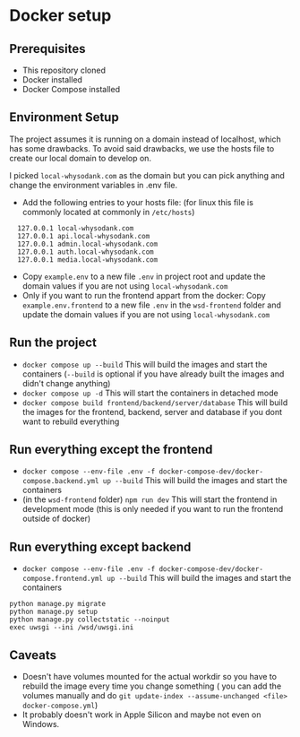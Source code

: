 # Docker setup

## Prerequisites

- This repository cloned
- Docker installed
- Docker Compose installed

## Environment Setup

The project assumes it is running on a domain instead of localhost, which has some drawbacks.
To avoid said drawbacks, we use the hosts file to create our local domain to develop on.

I picked `local-whysodank.com` as the domain but you can pick anything and change the environment variables in .env
file.

- Add the following entries to your hosts file: (for linux this file is commonly located at commonly in `/etc/hosts`)

```hosts
  127.0.0.1 local-whysodank.com
  127.0.0.1 api.local-whysodank.com
  127.0.0.1 admin.local-whysodank.com
  127.0.0.1 auth.local-whysodank.com
  127.0.0.1 media.local-whysodank.com
```

- Copy `example.env` to a new file `.env` in project root and update the domain values if you are not using
  `local-whysodank.com`
- Only if you want to run the frontend appart from the docker: Copy `example.env.frontend` to a new file `.env` in
  the `wsd-frontend` folder and update the domain values if you are not using `local-whysodank.com`

## Run the project

- `docker compose up --build` This will build the images and start the containers (`--build` is optional if you have
  already built the images and didn't change anything)
- `docker compose up -d` This will start the containers in detached mode
- `docker compose build frontend/backend/server/database` This will build the images for the frontend, backend, server
  and database if you dont want to rebuild everything

## Run everything except the frontend

- `docker compose --env-file .env -f docker-compose-dev/docker-compose.backend.yml up --build` This will build the
  images and start the containers
- (in the `wsd-frontend` folder) `npm run dev` This will start the frontend in development mode (this is only needed if
  you want to run the frontend outside of docker)

## Run everything except backend

- `docker compose --env-file .env -f docker-compose-dev/docker-compose.frontend.yml up --build` This will build the
  images and start the containers

```shell
python manage.py migrate
python manage.py setup
python manage.py collectstatic --noinput
exec uwsgi --ini /wsd/uwsgi.ini
```

## Caveats

- Doesn't have volumes mounted for the actual workdir so you have to rebuild the image every time you change something (
  you can add the volumes manually and do `git update-index --assume-unchanged <file> docker-compose.yml`)
- It probably doesn't work in Apple Silicon and maybe not even on Windows.
